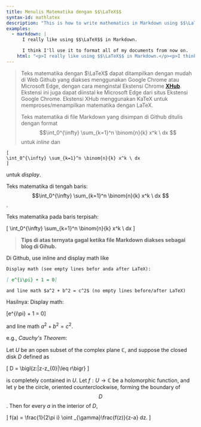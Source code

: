```yaml
---
title: Menulis Matematika dengan $$\LaTeX$$
syntax-id: mathlatex
description: "This is how to write mathematics in Markdown using $$\LaTeX$$"
examples:
  - markdown: |
      I really like using $$\LaTeX$$ in Markdown.

      I think I'll use it to format all of my documents from now on.
    html: "<p>I really like using $$\LaTeX$$ in Markdown.</p><p>I think I'll use it to format all of my documents from now on.</p>"
---
```


>Teks matematika dengan $\LaTeX$ dapat ditampilkan dengan mudah di Web Github yang diakses menggunakan Google Chrome atau Microsoft Edge, dengan cara menginstal Ekstensi Chrome [**XHub**](https://github.com/nschloe/xhub). Ekstensi ini juga dapat diinstal ke Microsoft Edge dari situs Ekstensi Google Chrome. Ekstensi XHub menggunakan KaTeX untuk memproses/menampilkan matematika dengan LaTeX. 
>
>Teks matematika di file Markdown yang disimpan di Github ditulis dengan format $$\int_0^{\infty} \sum_{k=1}^n \binom{n}{k} x^k \ dx $$ untuk *inline* dan

````
[
\int_0^{\infty} \sum_{k=1}^n \binom{n}{k} x^k \ dx 
]
````
untuk *display*.

Teks matematika di tengah baris: $$\int_0^{\infty} \sum_{k=1}^n \binom{n}{k} x^k \ dx $$.

Teks matematika pada baris terpisah:

[
\int_0^{\infty} \sum_{k=1}^n \binom{n}{k} x^k \ dx
]

> **Tips di atas ternyata gagal ketika file Markdown diakses sebagai blog di Gihub.**


Di Github, use inline and display math like

````markdown
Display math (see empty lines befor anda after LaTeX):

[ e^{i\pi} + 1 = 0]

and line math $a^2 + b^2 = c^2$ (no empty lines before/after LaTeX)
````
Hasilnya:
Display math:

[e^{i\pi} + 1 = 0]

and line math $a^2 + b^2 = c^2$.

e.g., _Cauchy's Theorem_:

Let $U$ be an open subset of the complex plane $\mathbb{C}$, and suppose the closed
disk $D$ defined as

[
D = \bigl\{z:|z-z_{0}|\leq r\bigr\}
]

is completely contained in $U$. Let $f: U\to\mathbb{C}$ be a holomorphic function,
and let $\gamma$ be the circle, oriented counterclockwise, forming the boundary of
$$D$$. Then for every $a$ in the interior of $D$,

]
f(a) = \frac{1}{2\pi i} \oint _{\gamma}\frac{f(z)}{z-a} dz.
]
